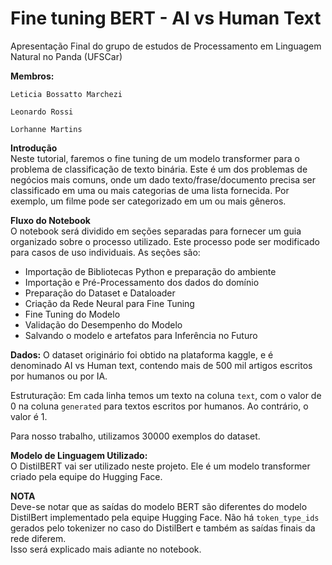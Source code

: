 # Fine tuning BERT - AI vs Human Text

Apresentação Final do grupo de estudos de Processamento em Linguagem Natural no Panda (UFSCar)

**Membros:**

    Leticia Bossatto Marchezi
    
    Leonardo Rossi
    
    Lorhanne Martins

**Introdução**  
Neste tutorial, faremos o fine tuning de um modelo transformer para o problema de classificação de texto binária. Este é um dos problemas de negócios mais comuns, onde um dado texto/frase/documento precisa ser classificado em uma ou mais categorias de uma lista fornecida. Por exemplo, um filme pode ser categorizado em um ou mais gêneros.

**Fluxo do Notebook**  
O notebook será dividido em seções separadas para fornecer um guia organizado sobre o processo utilizado. Este processo pode ser modificado para casos de uso individuais. As seções são:

- Importação de Bibliotecas Python e preparação do ambiente  
- Importação e Pré-Processamento dos dados do domínio  
- Preparação do Dataset e Dataloader  
- Criação da Rede Neural para Fine Tuning  
- Fine Tuning do Modelo  
- Validação do Desempenho do Modelo  
- Salvando o modelo e artefatos para Inferência no Futuro  


**Dados:**
O dataset originário foi obtido na plataforma kaggle, e é denominado AI vs Human text, contendo mais de 500 mil artigos escritos por humanos ou por IA.

Estruturação:
Em cada linha temos um texto na coluna ```text```, com o valor de 0 na coluna ```generated``` para textos escritos por humanos. Ao contrário, o valor é 1.

Para nosso trabalho, utilizamos 30000 exemplos do dataset.

**Modelo de Linguagem Utilizado:**  
O DistilBERT vai ser utilizado neste projeto. Ele é um modelo transformer criado pela equipe do Hugging Face.

**NOTA**  
Deve-se notar que as saídas do modelo BERT são diferentes do modelo DistilBert implementado pela equipe Hugging Face. Não há `token_type_ids` gerados pelo tokenizer no caso do DistilBert e também as saídas finais da rede diferem.  
Isso será explicado mais adiante no notebook.
